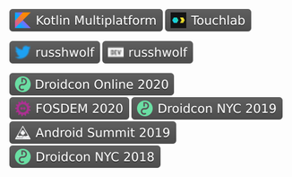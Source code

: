 [![Kotlin Multiplatform](kmp-badge.svg)](https://kotlinlang.org/docs/reference/multiplatform.html)
[![Touchlab](touchlab-badge.svg)](https://touchlab.co/)

[![Twitter](twitter-badge.svg)](https://twitter.com/RussHWolf)
[![dev.to](devto-badge.svg)](https://dev.to/russhwolf)

[![Droidcon Online 2020](dconline20-badge.svg)](https://www.droidcon.com/media-detail?video=419888074)
[![FOSDEM 2020](fosdem-2020-badge.svg)](https://fosdem.org/2020/schedule/event/kotlin_multiplatform_library_development/)
[![Droidcon New York 2019](dcnyc19-badge.svg)](https://www.droidcon.com/media-detail?video=362742087)
[![Android Summit 2018](android-summit-2019-badge.svg)](https://www.youtube.com/watch?v=r8_IVmWDDrA)
[![Droidcon New York 2018](dcnyc18-badge.svg)](https://www.youtube.com/watch?v=0fjL2KYe5Ss)

<!-- Badges generated by https://shields.io/ -->
